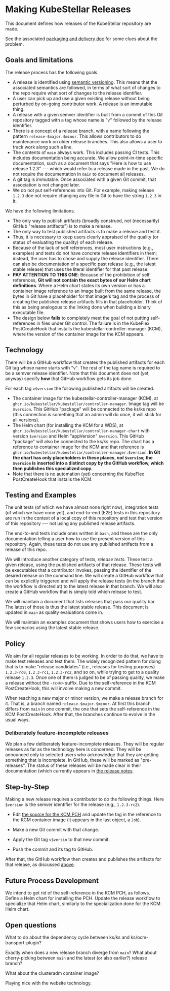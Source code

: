 # Making KubeStellar Releases

This document defines how releases of the KubeStellar repository are made.

See the associated [packaging and delivery doc](packaging.md) for some
clues about the problem.

## Goals and limitations

The release process has the following goals.

- A release is identified using [semantic versioning](semver.org). This means that the associated semantics are followed, in terms of what sort of changes to the repo require what sort of changes to the release identifier.
- A user can pick up and use a given existing release without being perturbed by on-going contributor work. A release is an immutable thing.
- A release with a given semver identifier is built from a commit of this Git repository tagged with a tag whose name is "v" followed by the release identifier.
- There is a concept of a release branch, with a name following the pattern `release-$major.$minor`. This allows contributors to do maintenance work on older release branches. This also allows a user to track work along such a line.
- The contents of `main` always work. This includes passing CI tests. This includes documentation being accurate. We allow point-in-time specific documentation, such as a document that says "Here is how to use release 1.2.3" --- which would refer to a release made in the past. We do not require the documentation in `main` to document all releases.
- A git tag is immutable. Once associated with a given Git commit, that association is not changed later.
- We do not put self-references into Git. For example, making release `1.2.3` doe not require changing any file in Git to have the string `1.2.3` in it.

We have the following limitations.

- The only way to publish artifacts (broadly construed, not (necessarily) GitHub "release artifacts") is to make a release.
- The only way to test published artifacts is to make a release and test it.
- Thus, it is necessary to keep users clearly appraised of the quality (or status of evaluating the quality) of each release.
- Because of the lack of self references, most user instructions (e.g., examples) and tests do not have concrete release identifiers in them; instead, the user has to chose and supply the release identifier. There can also be documentation of a specific past release (e.g., the latest stable release) that uses the literal identifier for that past release.
- **PAY ATTENTION TO THIS ONE**: Because of the prohibition of self references, **Git will not contain the exact bytes of our Helm chart definitions**. Where a Helm chart states its own version or has a container image reference to an image built from the same release, the bytes in Git have a placeholder for that image's tag and the process of creating the published release artifacts fills in that placeholder. Think of this as being analogous to the linking done when building a binary executable file.
- The design below **fails** to completely meet the goal of not putting self-references in files under Git control. The failure is in the KubeFlex PostCreateHook that installs the kubestellar-controller-manager (KCM), where the version of the container image for the KCM appears.

## Technology

There will be a GitHub workflow that creates the published artifacts for each Git tag whose name starts with "v". The rest of the tag name is required to be a semver release identifier. Note that this document does not (yet, anyway) specify **how** that GitHub workflow gets its job done.

For each tag `v$version` the following published artifacts will be created.

- The container image for the kubestellar-controller-manager (KCM), at `ghcr.io/kubestellar/kubestellar/controller-manager`. Image tag will be `$version`. This GitHub "package" will be connected to the ks/ks repo (this connection is something that an admin will do once, it will stick for all versions).
- The Helm chart (for installing the KCM for a WDS), at `ghcr.io/kubestellar/kubestellar/controller-manager-chart` with version `$version` and Helm "appVersion" `$version`. This GitHub "package" will also be connected to the ks/ks repo. The chart has a reference to container image for the KCM and that reference is `ghcr.io/kubestellar/kubestellar/controller-manager:$version`. **In Git the chart has only placeholders in these places, _not_ `$version`; the `$version` is inserted into a distinct copy by the GitHub workflow, which then publishes this specialized copy.**
- Note that there is no automation (yet) concerning the KubeFlex PostCreateHook that installs the KCM.

## Testing and Examples

The unit tests (of which we have almost none right now), integration tests (of which we have none yet), and end-to-end (E2E) tests in this repository are run in the context of a local copy of this repository and test that version of this repository --- not using any published release artifacts.

The end-to-end tests include ones written in `bash`, and these are the only documentation telling a user how to use the present version of this repository. Again, these tests do not use any published artifacts from a release of this repo.

We will introduce another category of tests, _release tests_. These test a given release, using the published artifacts of that release. These tests will be executables that a contributor invokes, passing the identifier of the desired release on the command line. We will create a GitHub workflow that can be explicitly triggered and will apply the release tests (in the branch that the workflow is directed at) to the latest release in that branch. We will also create a GitHub workflow that is simply told which release to test.

We will maintain a document that lists releases that pass our quality bar. The latest of those is thus the latest stable release. This document is updated in `main` as quality evaluations come in.

We will maintain an examples document that shows users how to exercise a few scenarios using the latest stable release.

## Policy

We aim for all regular releases to be working. In order to do that, we have to make test releases and test them. The widely recognized pattern for doing that is to make "release candidates" (i.e., releases for testing purposes) `1.2.3-rc0`, `1.2.3-rc1`, `1.2.3-rc2`, and so on, while trying to get to a quality release `1.2.3`. Once one of them is judged to be of passing quality, we make a release without the `-rc<N>` suffix. Due to the self-reference in the KCM PostCreateHook, this will involve making a new commit.

When reaching a new major or minor version, we make a release branch for it. That is, a branch named `release-$major.$minor`. At first this branch differs from `main` in one commit, the one that sets the self-reference in the KCM PostCreateHook. After that, the branches continue to evolve in the usual ways.

### Deliberately feature-incomplete releases

We plan a few deliberately feature-incomplete releases. They will be regular releases as far as the technology here is concerned. They will be announced only to selected users who acknowledge that they are getting something that is incomplete. In GitHub, these will be marked as "pre-releases". The status of these releases will be made clear in their documentation (which currently appears in [the release notes](release-notes.md).

## Step-by-Step

Making a new release requires a contributor to do the following things. Here `$version` is the semver identifier for the release (e.g., `1.2.3-rc2`).

- Edit [the source for the KCM PCH](../../../config/postcreate-hooks/kubestellar.yaml) and update the tag in the reference to the KCM container image (it appears in the last object, a `Job`).

- Make a new Git commit with that change.

- Apply the Git tag `v$versin` to that new commit.

- Push the commit and its tag to GitHub.

After that, the GitHub workflow then creates and publishes the
artifacts for that release, as discussed [above](#technology).

## Future Process Development

We intend to get rid of the self-reference in the KCM PCH, as follows. Define a Helm chart for installing the PCH. Update the release workflow to specialize that Helm chart, similarly to the specialization done for the KCM Helm chart.

## Open questions

What to do about the dependency cycle between ks/ks and ks/ocm-transport-plugin?

Exactly when does a new release branch diverge from `main`? What about cherry-picking between `main` and the latest (or also earlier?) release branch?

What about the clusteradm container image?

Playing nice with the website technology.
